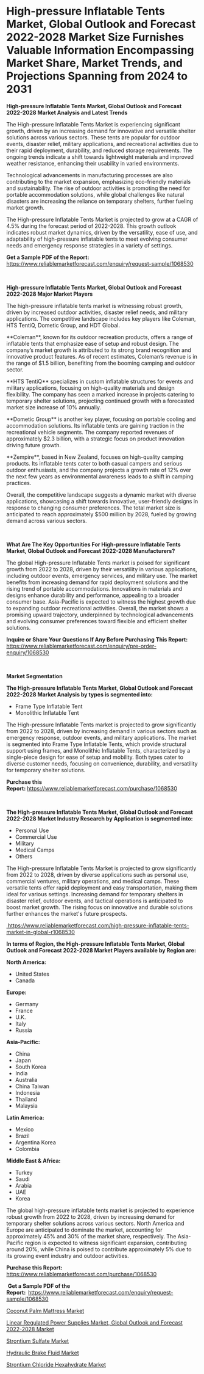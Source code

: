 <p><h1>High-pressure Inflatable Tents Market, Global Outlook and Forecast 2022-2028 Market Size Furnishes Valuable Information Encompassing Market Share, Market Trends, and Projections Spanning from 2024 to 2031</h1></p><p><strong>High-pressure Inflatable Tents Market, Global Outlook and Forecast 2022-2028 Market Analysis and Latest Trends</strong></p>
<p><p>The High-pressure Inflatable Tents Market is experiencing significant growth, driven by an increasing demand for innovative and versatile shelter solutions across various sectors. These tents are popular for outdoor events, disaster relief, military applications, and recreational activities due to their rapid deployment, durability, and reduced storage requirements. The ongoing trends indicate a shift towards lightweight materials and improved weather resistance, enhancing their usability in varied environments.</p><p>Technological advancements in manufacturing processes are also contributing to the market expansion, emphasizing eco-friendly materials and sustainability. The rise of outdoor activities is promoting the need for portable accommodation solutions, while global challenges like natural disasters are increasing the reliance on temporary shelters, further fueling market growth.</p><p>The High-pressure Inflatable Tents Market is projected to grow at a CAGR of 4.5% during the forecast period of 2022-2028. This growth outlook indicates robust market dynamics, driven by the versatility, ease of use, and adaptability of high-pressure inflatable tents to meet evolving consumer needs and emergency response strategies in a variety of settings.</p></p>
<p><strong>Get a Sample PDF of the Report:&nbsp;</strong> <a href="https://www.reliablemarketforecast.com/enquiry/request-sample/1068530">https://www.reliablemarketforecast.com/enquiry/request-sample/1068530</a></p>
<p>&nbsp;</p>
<p><strong>High-pressure Inflatable Tents Market, Global Outlook and Forecast 2022-2028 Major Market Players</strong></p>
<p><p>The high-pressure inflatable tents market is witnessing robust growth, driven by increased outdoor activities, disaster relief needs, and military applications. The competitive landscape includes key players like Coleman, HTS TentiQ, Dometic Group, and HDT Global.</p><p>**Coleman**, known for its outdoor recreation products, offers a range of inflatable tents that emphasize ease of setup and robust design. The company’s market growth is attributed to its strong brand recognition and innovative product features. As of recent estimates, Coleman’s revenue is in the range of $1.5 billion, benefiting from the booming camping and outdoor sector.</p><p>**HTS TentiQ** specializes in custom inflatable structures for events and military applications, focusing on high-quality materials and design flexibility. The company has seen a marked increase in projects catering to temporary shelter solutions, projecting continued growth with a forecasted market size increase of 10% annually.</p><p>**Dometic Group** is another key player, focusing on portable cooling and accommodation solutions. Its inflatable tents are gaining traction in the recreational vehicle segments. The company reported revenues of approximately $2.3 billion, with a strategic focus on product innovation driving future growth.</p><p>**Zempire**, based in New Zealand, focuses on high-quality camping products. Its inflatable tents cater to both casual campers and serious outdoor enthusiasts, and the company projects a growth rate of 12% over the next few years as environmental awareness leads to a shift in camping practices.</p><p>Overall, the competitive landscape suggests a dynamic market with diverse applications, showcasing a shift towards innovative, user-friendly designs in response to changing consumer preferences. The total market size is anticipated to reach approximately $500 million by 2028, fueled by growing demand across various sectors.</p></p>
<p>&nbsp;</p>
<p><strong>What Are The Key Opportunities For High-pressure Inflatable Tents Market, Global Outlook and Forecast 2022-2028 Manufacturers?</strong></p>
<p><p>The global High-pressure Inflatable Tents market is poised for significant growth from 2022 to 2028, driven by their versatility in various applications, including outdoor events, emergency services, and military use. The market benefits from increasing demand for rapid deployment solutions and the rising trend of portable accommodations. Innovations in materials and designs enhance durability and performance, appealing to a broader consumer base. Asia-Pacific is expected to witness the highest growth due to expanding outdoor recreational activities. Overall, the market shows a promising upward trajectory, underpinned by technological advancements and evolving consumer preferences toward flexible and efficient shelter solutions.</p></p>
<p><strong>Inquire or Share Your Questions If Any Before Purchasing This Report:</strong> <a href="https://www.reliablemarketforecast.com/enquiry/pre-order-enquiry/1068530">https://www.reliablemarketforecast.com/enquiry/pre-order-enquiry/1068530</a></p>
<p>&nbsp;</p>
<p><strong>Market Segmentation</strong></p>
<p><strong>The High-pressure Inflatable Tents Market, Global Outlook and Forecast 2022-2028 Market Analysis by types is segmented into:</strong></p>
<p><ul><li>Frame Type Inflatable Tent</li><li>Monolithic Inflatable Tent</li></ul></p>
<p><p>The High-pressure Inflatable Tents market is projected to grow significantly from 2022 to 2028, driven by increasing demand in various sectors such as emergency response, outdoor events, and military applications. The market is segmented into Frame Type Inflatable Tents, which provide structural support using frames, and Monolithic Inflatable Tents, characterized by a single-piece design for ease of setup and mobility. Both types cater to diverse customer needs, focusing on convenience, durability, and versatility for temporary shelter solutions.</p></p>
<p><strong>Purchase this Report:&nbsp;</strong><a href="https://www.reliablemarketforecast.com/purchase/1068530">https://www.reliablemarketforecast.com/purchase/1068530</a></p>
<p>&nbsp;</p>
<p><strong>The High-pressure Inflatable Tents Market, Global Outlook and Forecast 2022-2028 Market Industry Research by Application is segmented into:</strong></p>
<p><ul><li>Personal Use</li><li>Commercial Use</li><li>Military</li><li>Medical Camps</li><li>Others</li></ul></p>
<p><p>The High-pressure Inflatable Tents Market is projected to grow significantly from 2022 to 2028, driven by diverse applications such as personal use, commercial ventures, military operations, and medical camps. These versatile tents offer rapid deployment and easy transportation, making them ideal for various settings. Increasing demand for temporary shelters in disaster relief, outdoor events, and tactical operations is anticipated to boost market growth. The rising focus on innovative and durable solutions further enhances the market's future prospects.</p></p>
<p><a href="https://www.reliablemarketforecast.com/high-pressure-inflatable-tents-market-in-global-r1068530">&nbsp;https://www.reliablemarketforecast.com/high-pressure-inflatable-tents-market-in-global-r1068530</a></p>
<p><strong>In terms of Region, the High-pressure Inflatable Tents Market, Global Outlook and Forecast 2022-2028 Market Players available by Region are:</strong></p>
<p>
    <p> <strong> North America: </strong>
        <ul>
            <li>United States</li>
            <li>Canada</li>
        </ul>
        </p> 
    <p> <strong> Europe: </strong>
        <ul>
            <li>Germany</li>
            <li>France</li>
            <li>U.K.</li>
            <li>Italy</li>
            <li>Russia</li>
        </ul>
        </p> 
    <p> <strong> Asia-Pacific: </strong>
        <ul>
            <li>China</li>
            <li>Japan</li>
            <li>South Korea</li>
            <li>India</li>
            <li>Australia</li>
            <li>China Taiwan</li>
            <li>Indonesia</li>
            <li>Thailand</li>
            <li>Malaysia</li>
        </ul>
        </p> 
    <p> <strong> Latin America: </strong>
        <ul>
            <li>Mexico</li>
            <li>Brazil</li>
            <li>Argentina Korea</li>
            <li>Colombia</li>
        </ul>
        </p> 
    <p> <strong> Middle East & Africa: </strong>
        <ul>
            <li>Turkey</li>
            <li>Saudi</li>
            <li>Arabia</li>
            <li>UAE</li>
            <li>Korea</li>
        </ul>
    </p>
    </p>
<p><p>The global high-pressure inflatable tents market is projected to experience robust growth from 2022 to 2028, driven by increasing demand for temporary shelter solutions across various sectors. North America and Europe are anticipated to dominate the market, accounting for approximately 45% and 30% of the market share, respectively. The Asia-Pacific region is expected to witness significant expansion, contributing around 20%, while China is poised to contribute approximately 5% due to its growing event industry and outdoor activities.</p></p>
<p><strong>Purchase this Report: </strong><a href="https://www.reliablemarketforecast.com/purchase/1068530">https://www.reliablemarketforecast.com/purchase/1068530</a></p>
<p>&nbsp;<strong>Get a Sample PDF of the Report:&nbsp;&nbsp;</strong><a href="https://www.reliablemarketforecast.com/enquiry/request-sample/1068530">https://www.reliablemarketforecast.com/enquiry/request-sample/1068530</a></p>
<p><strong></strong></p>
<p><p><a href="https://www.linkedin.com/pulse/exploring-coconut-palm-mattress-market-dynamics-global-trends-sesgc?trackingId=DcBY0vjwQjWQHYEx3aM1bw%3D%3D">Coconut Palm Mattress Market</a></p><p><a href="https://github.com/GroverBarry/Market-Research-Report-List-7/blob/main/linear-regulated-power-supplies-market-global-outlook-and-forecast-2022-2028-market.md">Linear Regulated Power Supplies Market, Global Outlook and Forecast 2022-2028 Market</a></p><p><a href="https://issuu.com/reportprime-2/docs/strontium-sulfate-market-size-2030._3675a7bccd7c21">Strontium Sulfate Market</a></p><p><a href="https://www.linkedin.com/pulse/what-emerging-market-trends-hydraulic-brake-fluid-detailed-overview-n5rwf?trackingId=n8k7wysnSECisDv1rAqT3w%3D%3D">Hydraulic Brake Fluid Market</a></p><p><a href="https://issuu.com/reportprime-2/docs/strontium-chloride-hexahydrate-mark_b6089415cd2432">Strontium Chloride Hexahydrate Market</a></p></p>